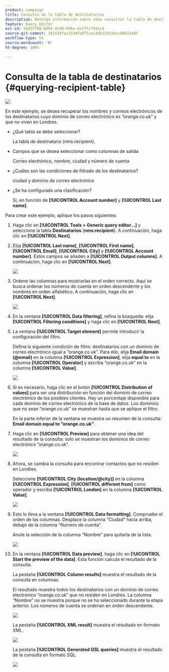 ```yaml
---
product: campaign
title: Consulta de la tabla de destinatarios
description: Obtenga información sobre cómo consultar la tabla de destinatarios.
feature: Query Editor
exl-id: 5b037798-b092-4c98-9f6a-4af7fc7941c6
source-git-commit: 381538fac319dfa075cac3db2252a9cc80b31e0f
workflow-type: ht
source-wordcount: '0'
ht-degree: 100%

---
```


# Consulta de la tabla de destinatarios {#querying-recipient-table}

![](../../assets/v7-only.svg)

En este ejemplo, se desea recuperar los nombres y correos electrónicos de los destinatarios cuyo dominio de correo electrónico es “orange.co.uk” y que no viven en Londres.

* ¿Qué tabla se debe seleccionar?

   La tabla de destinatario (nms:recipient).

* Campos que se desea seleccionar como columnas de salida

   Correo electrónico, nombre, ciudad y número de cuenta

* ¿Cuáles son las condiciones de filtrado de los destinatarios?

   ciudad y dominio de correo electrónico

* ¿Se ha configurado una clasificación?

   Sí, en función de **[!UICONTROL Account number]** y **[!UICONTROL Last name]**.

Para crear este ejemplo, aplique los pasos siguientes:

1. Haga clic en **[!UICONTROL Tools > Generic query editor...]** y seleccione la tabla **Destinatarios** (**nms:recipient**). A continuación, haga clic en **[!UICONTROL Next]**.
1. Elija **[!UICONTROL Last name]**, **[!UICONTROL First name]**, **[!UICONTROL Email]**, **[!UICONTROL City]** y **[!UICONTROL Account number]**. Estos campos se añaden a **[!UICONTROL Output columns]**. A continuación, haga clic en **[!UICONTROL Next]**.

   ![](assets/query_editor_03.png)

1. Ordene las columnas para mostrarlas en el orden correcto. Aquí se busca ordenar los números de cuenta en orden descendente y los nombres en orden alfabético. A continuación, haga clic en **[!UICONTROL Next]**.

   ![](assets/query_editor_04.png)

1. En la ventana **[!UICONTROL Data filtering]**, refina la búsqueda: elija **[!UICONTROL Filtering conditions]** y haga clic en **[!UICONTROL Next]**.
1. La ventana **[!UICONTROL Target element]** permite introducir la configuración del filtro.

   Defina la siguiente condición de filtro: destinatarios con un dominio de correo electrónico igual a “orange.co.uk”. Para ello, elija **Email domain (@email)** en la columna **[!UICONTROL Expression]**, elija **equal to** en la columna **[!UICONTROL Operator]** y escriba “orange.co.uk” en la columna **[!UICONTROL Value]**.

   ![](assets/query_editor_05.png)

1. Si es necesario, haga clic en el botón **[!UICONTROL Distribution of values]** para ver una distribución en función del dominio de correo electrónico de los posibles clientes. Hay un porcentaje disponible para cada dominio de correo electrónico de la base de datos. Los dominios que no sean “orange.co.uk” se muestran hasta que se aplique el filtro.

   En la parte inferior de la ventana se muestra un resumen de la consulta: **Email domain equal to “orange.co.uk”**.

1. Haga clic en **[!UICONTROL Preview]** para obtener una idea del resultado de la consulta: solo se muestran los dominios de correo electrónico “orange.co.uk”.

   ![](assets/query_editor_nveau_17.png)

1. Ahora, se cambia la consulta para encontrar contactos que no residen en Londres.

   Seleccione **[!UICONTROL City (location/@city)]** en la columna **[!UICONTROL Expression]**, **[!UICONTROL different from]** como operador y escriba **[!UICONTROL London]** en la columna **[!UICONTROL Value]**.

   ![](assets/query_editor_08.png)

1. Esto lo lleva a la ventana **[!UICONTROL Data formatting]**. Compruebe el orden de las columnas. Desplace la columna “Ciudad” hacia arriba, debajo de la columna “Número de cuenta”.

   Anule la selección de la columna “Nombre” para quitarla de la lista.

   ![](assets/query_editor_nveau_15.png)

1. En la ventana **[!UICONTROL Data preview]**, haga clic en **[!UICONTROL Start the preview of the data]**. Esta función calcula el resultado de la consulta.

   La pestaña **[!UICONTROL Column results]** muestra el resultado de la consulta en columnas.

   El resultado muestra todos los destinatarios con un dominio de correo electrónico “orange.co.uk” que no residen en Londres. La columna “Nombre” no se muestra porque no se ha seleccionado durante la etapa anterior. Los números de cuenta se ordenan en orden descendente.

   ![](assets/query_editor_nveau_12.png)

   La pestaña **[!UICONTROL XML result]** muestra el resultado en formato XML.

   ![](assets/query_editor_nveau_13.png)

   La pestaña **[!UICONTROL Generated QSL queries]** muestra el resultado de la consulta en formato SQL.

   ![](assets/query_editor_nveau_14.png)
